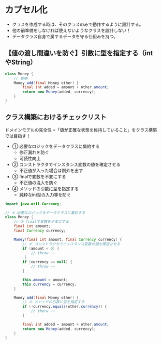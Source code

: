 # カプセル化
- クラスを作成する時は、そのクラスのみで動作するように設計する。
- 他の前準備をしなければ使えないようなクラスを設計しない！
- データクラス自身で属するデータを守る仕組みを持つ。

## 【値の渡し間違いを防ぐ】引数に型を指定する（intやString）
```java
class Money {
    // 省略
    Money add(final Money other) {
        final int added = amount + other.amount;
        return new Money(added, currency);
    }
}
```

## クラス構築におけるチェックリスト

ドメインモデルの完全性 =「値が正確な状態を維持していること」をクラス構築では目指す！

- ① 必要なロジックをデータクラスに集約する
    - 修正漏れを防ぐ
    - 可読性向上
- ② コンストラクタでインスタンス変数の値を確定させる
    - 不正値が入った場合は例外を出す
- ③ finalで変数を不変にする
    - 不正値の混入を防ぐ
- ④ メソッドの引数に型を指定する
    - 純粋なint型の入力等を防ぐ


```java
import java.util.Currency;

// ① 必要なロジックをデータクラスに集約する
class Money {
    // ③ finalで変数を不変にする
    final int amount;
    final Currency currency;

    Money(final int amount, final Currency currency) {
        // ② コンストラクタでインスタンス変数の値を確定させる
        if (amount < 0) {
            // throw ~~
         }
        if (currency == null) {
            // throw ~~
        }

        this.amount = amount;
        this.currency = currency;
    }

    Money add(final Money other) {
        // ④ メソッドの引数に型を指定する
        if (!currency.equals(other.currency)) {
            // thorw ~~
        }

        final int added = amount + other.amount;
        return new Money(added, currency);
    }
}
```

